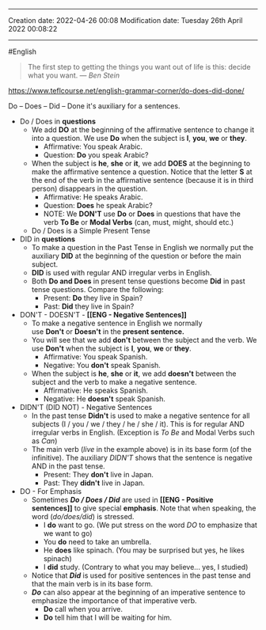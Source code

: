 

----
Creation date: 2022-04-26 00:08
Modification date: Tuesday 26th April 2022 00:08:22

----

#English 


> The first step to getting the things you want out of life is this: decide what you want.
> — <cite>Ben Stein</cite>

https://www.teflcourse.net/english-grammar-corner/do-does-did-done/

Do – Does – Did – Done it's auxiliary for a sentences.

- Do / Does in **questions**
	- We add **DO** at the beginning of the affirmative sentence to change it into a question. We use **Do** when the subject is **I**, **you**, **we** or **they**.
		- Affirmative: You speak Arabic.  
		- Question: **Do** you speak Arabic?
	- When the subject is **he**, **she** or **it**, we add **DOES** at the beginning to make the affirmative sentence a question. Notice that the letter **S** at the end of the verb in the affirmative sentence (because it is in third person) disappears in the question.
		- Affirmative: He speaks Arabic.  
		- Question: **Does** he speak Arabic?
		- NOTE: We **DON'T** use **Do** or **Does** in questions that have the verb **To Be** or **Modal Verbs** (can, must, might, should etc.)
	- Do / Does is a Simple Present Tense
- DID in **questions**
	- To make a question in the Past Tense in English we normally put the auxiliary **DID** at the beginning of the question or before the main subject.
	- **DID** is used with regular AND irregular verbs in English.
	- Both **Do and Does** in present tense questions become **Did** in past tense questions. Compare the following:
		- Present: **Do** they live in Spain?  
		- Past: **Did** they live in Spain?
- DON'T - DOESN'T - **[[ENG - Negative Sentences]]**
	- To make a negative sentence in English we normally use **Don't** or **Doesn't** in the **present sentence.**
	- You will see that we add **don't** between the subject and the verb. We use **Don't** when the subject is **I**, **you**, **we** or **they**.
		- Affirmative: You speak Spanish.  
		- Negative: You **don't** speak Spanish.
	- When the subject is **he**, **she** or **it**, we add **doesn't** between the subject and the verb to make a negative sentence.
		- Affirmative: He speaks Spanish.  
		- Negative: He **doesn't** speak Spanish.
- DIDN'T (DID NOT) - Negative Sentences
	- In the past tense **Didn't** is used to make a negative sentence for all subjects (I / you / we / they / he / she / it). This is for regular AND irregular verbs in English. (Exception is _To Be_ and Modal Verbs such as _Can_)
	- The main verb (_live_ in the example above) is in its base form (of the infinitive). The auxiliary _DIDN'T_ shows that the sentence is negative AND in the past tense.
		- Present: They **don't** live in Japan.  
		- Past: They **didn't** live in Japan.
- DO - For Emphasis
	- Sometimes _**Do / Does / Did**_ are used in **[[ENG - Positive sentences]]** to give special **emphasis**. Note that when speaking, the word (_do/does/did_) is stressed.
		- I **do** want to go. (We put stress on the word _DO_ to emphasize that we want to go)
		- You **do** need to take an umbrella.
		- He **does** like spinach. (You may be surprised but yes, he likes spinach)
		- I **did** study. (Contrary to what you may believe... yes, I studied)
	- Notice that _**Did**_ is used for positive sentences in the past tense and that the main verb is in its base form.
	- **_Do_** can also appear at the beginning of an imperative sentence to emphasize the importance of that imperative verb.
		- **Do** call when you arrive.
		- **Do** tell him that I will be waiting for him.